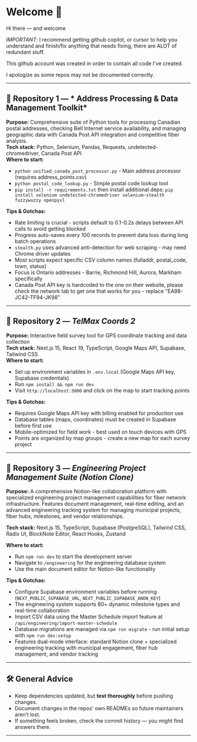 # Welcome 👋  

Hi there — and welcome

*IMPORTANT*: I recommend getting github copilot, or cursor to help you understand and finish/fix anything that needs fixing, there are ALOT of redundant stuff. 

This github account was created in order to contain all code I've created. 

I apologize as some repos may not be documented correctly. 

---

## 📂 Repository 1 — * Address Processing & Data Management Toolkit*  
**Purpose:** Comprehensive suite of Python tools for processing Canadian postal addresses, checking Bell Internet service availability, and managing geographic data with Canada Post API integration and competitive fiber analysis.  
**Tech stack:** Python, Selenium, Pandas, Requests, undetected-chromedriver, Canada Post API  
**Where to start:**  
- `python unified_canada_post_processor.py` - Main address processor (requires address_points.csv)
- `python postal_code_lookup.py` - Simple postal code lookup tool
- `pip install -r requirements.txt` then install additional deps: `pip install selenium undetected-chromedriver selenium-stealth fuzzywuzzy openpyxl`

**Tips & Gotchas:**  
- Rate limiting is crucial - scripts default to 0.1-0.2s delays between API calls to avoid getting blocked
- Progress auto-saves every 100 records to prevent data loss during long batch operations
- `stealth.py` uses advanced anti-detection for web scraping - may need Chrome driver updates
- Most scripts expect specific CSV column names (fulladdr, postal_code, town, status)
- Focus is Ontario addresses - Barrie, Richmond Hill, Aurora, Markham specifically
- Canada Post API key is hardcoded to the one on their website, please check the network tab to get one that works for you - replace "EA98-JC42-TF94-JK98" 

---

## 📂 Repository 2 — *TelMax Coords 2*  
**Purpose:** Interactive field survey tool for GPS coordinate tracking and data collection  
**Tech stack:** Next.js 15, React 19, TypeScript, Google Maps API, Supabase, Tailwind CSS  
**Where to start:**  
- Set up environment variables in `.env.local` (Google Maps API key, Supabase credentials)
- Run `npm install && npm run dev`
- Visit `http://localhost:3000` and click on the map to start tracking points

**Tips & Gotchas:**  
- Requires Google Maps API key with billing enabled for production use
- Database tables (maps, coordinates) must be created in Supabase before first use
- Mobile-optimized for field work - best used on touch devices with GPS
- Points are organized by map groups - create a new map for each survey project

---

## 📂 Repository 3 — *Engineering Project Management Suite (Notion Clone)*  
**Purpose:** A comprehensive Notion-like collaboration platform with specialized engineering project management capabilities for fiber network infrastructure. Features document management, real-time editing, and an advanced engineering tracking system for managing municipal projects, fiber hubs, milestones, and vendor relationships.

**Tech stack:** Next.js 15, TypeScript, Supabase (PostgreSQL), Tailwind CSS, Radix UI, BlockNote Editor, React Hooks, Zustand

**Where to start:**  
- Run `npm run dev` to start the development server
- Navigate to `/engineering` for the engineering database system
- Use the main document editor for Notion-like functionality

**Tips & Gotchas:**  
- Configure Supabase environment variables before running (`NEXT_PUBLIC_SUPABASE_URL`, `NEXT_PUBLIC_SUPABASE_ANON_KEY`)
- The engineering system supports 80+ dynamic milestone types and real-time collaboration
- Import CSV data using the Master Schedule import feature at `/api/engineering/import-master-schedule`
- Database migrations are managed via `npm run migrate` - run initial setup with `npm run dev:setup`
- Features dual-mode interface: standard Notion clone + specialized engineering tracking with municipal engagement, fiber hub management, and vendor tracking

---

## 🛠 General Advice  
- Keep dependencies updated, but **test thoroughly** before pushing changes.  
- Document changes in the repos’ own READMEs so future maintainers aren’t lost.  
- If something feels broken, check the commit history — you might find answers there.  

---

